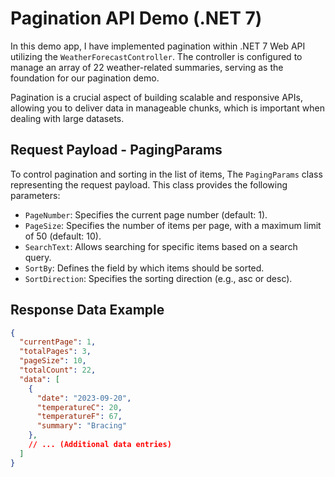 # Pagination API Demo (.NET 7)

In this demo app, I have implemented pagination within .NET 7 Web API utilizing the `WeatherForecastController`. The controller is configured to manage an array of 22 weather-related summaries, serving as the foundation for our pagination demo.

Pagination is a crucial aspect of building scalable and responsive APIs, allowing you to deliver data in manageable chunks, which is important when dealing with large datasets. 

## Request Payload - PagingParams

To control pagination and sorting in the list of items, The `PagingParams` class representing the request payload. This class provides the following parameters:

- `PageNumber`: Specifies the current page number (default: 1).
- `PageSize`: Specifies the number of items per page, with a maximum limit of 50 (default: 10).
- `SearchText`: Allows searching for specific items based on a search query.
- `SortBy`: Defines the field by which items should be sorted.
- `SortDirection`: Specifies the sorting direction (e.g., asc or desc).

## Response Data Example

```json
{
  "currentPage": 1,
  "totalPages": 3,
  "pageSize": 10,
  "totalCount": 22,
  "data": [
    {
      "date": "2023-09-20",
      "temperatureC": 20,
      "temperatureF": 67,
      "summary": "Bracing"
    },
    // ... (Additional data entries)
  ]
}
```
